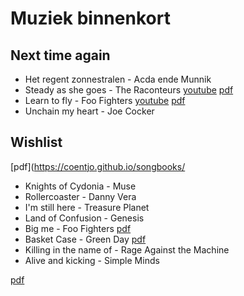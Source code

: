 # Muziek binnenkort

## Next time again

- Het regent zonnestralen - Acda ende Munnik
- Steady as she goes - The Raconteurs [youtube](https://www.youtube.com/watch?v=DXAidGQUuns) [pdf](https://coentjo.github.io/songbooks/Steady_as_she_goes.pdf)
- Learn to fly - Foo Fighters [youtube](https://www.youtube.com/watch?v=1VQ_3sBZEm0) [pdf](https://coentjo.github.io/songbooks/LearnToFly.pdf)
- Unchain my heart - Joe Cocker

## Wishlist

 [pdf](<https://coentjo.github.io/songbooks/>

- Knights of Cydonia - Muse
- Rollercoaster - Danny Vera
- I'm still here - Treasure Planet
- Land of Confusion - Genesis
- Big me - Foo Fighters [pdf](https://coentjo.github.io/songbooks/BigMe.pdf)
- Basket Case - Green Day [pdf](https://coentjo.github.io/songbooks/BasketCase.pdf)
- Killing in the name of - Rage Against the Machine
- Alive and kicking - Simple Minds

 [pdf](https://coentjo.github.io/songbooks/amy.pdf)
